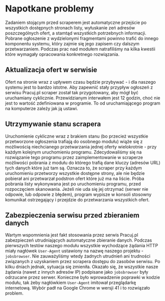# Napotkane problemy

Zadaniem stojącym przed scraperem jest automatyczne przejście po wszystkich
dostępnych stronach listy, wyłuskanie zeń adresów poszczególnych ofert, a
stamtąd wszystkich potrzebnych informacji. Pobrane ogłoszenie z wydzielonymi
fragmentami powinno trafić do innego komponentu systemu, który zajmie się jego
zapisem czy dalszym przetwarzaniem. Podczas prac nad modułem natrafiliśmy na kilka
kwestii które wymagały opracowania konkretnego rozwiązania.

## Aktualizacja ofert w serwisie

Ofert na stronie wraz z upływem czasu będzie przybywać - i dla naszego systemu
jest to bardzo istotne. Aby zapewnić stały przypływ ogłoszeń z serwisu Pracuj.pl
scraper został tak przygotowany, aby mógł być uruchamiany cyklicznie.
Przewidzianym interwałem jest 12 godzin, choć nie jest to wartość zdefiniowana
w programie. To od uruchamiającego program na komputerze zależy jak ją ustawi.

## Utrzymywanie stanu scrapera

Uruchomienie cykliczne wraz z brakiem stanu (bo przecież wszystkie przetworzone
ogłoszenia trafiają do osobnego modułu) wiąże się z możliwością niechcianego
przetwarzania jednej oferty wielokrotnie - przy każdym kolejnym uruchomieniu
programu. Zdecydowaliśmy się na rozwiązanie tego programu przez zaimplementowanie
w scraperze możliwości pobrania z modułu do którego trafią dane kluczy (adresów URL)
tych danych które już tam są. Oznacza to, że scraper przy każdym uruchomieniu
przetworzy wszystkie dostępne strony, ale nie będzie pobierał ani przetwarzał
podstron ofert które już ma na liście. Próba pobrania listy wykonywana jest po
uruchomieniu programu, przed rozpoczęciem skanowania. Jeżeli nie uda się jej
otrzymać (serwer nie odpowie, lub odpowie z błędem), program wypisze w konsoli
stosowny komunikat ostrzegający i przejdzie do przetwarzania wszystkich ofert.

## Zabezpieczenia serwisu przed zbieraniem danych

Wartym wspomnienia jest fakt stosowania przez serwis Pracuj.pl zabezpieczeń
utrudniających automatyczne zbieranie danych. Podczas pierwszych testów naszego
modułu wszystkie wychodzące żądania HTTP miały nagłówek `User-Agent` ustawiony
na nazwę naszego projektu - `jobsbrowser`. Nie zauważyliśmy wtedy żadnych
utrudnień ani trudności związanych z uzyskaniem przez scrapera dostępu do zasobów
serwisu. Po kilku dniach jednak, sytuacja się zmieniła. Okazało się, że wszystkie
nasze żądania (nawet z innych adresów IP) podpisane jako `jobsbrowser` były
odrzucane przez serwer. Konieczne było wprowadzenie poprawki w kodzie modułu,
tak żeby nagłówkiem `User-Agent` imitował przeglądarkę internetową. Wybór padł
na Google Chrome w wersji 41 i to rozwiązało problem.